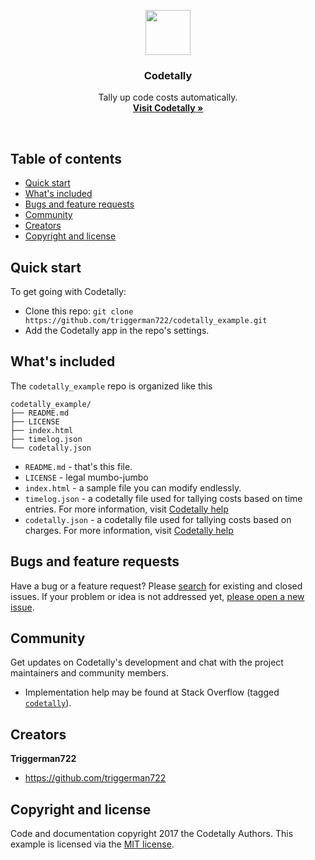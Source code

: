 <p align="center">
  <a href="http://www.codetally.com">
    <img src="http://www.codetally.com/codetally_help_logo_ns.png" width=72>
  </a>  

  <h3 align="center">Codetally</h3>

  <p align="center">Tally up code costs automatically. 
    <br>
    <a href="http://www.codetally.com/#/"><strong>Visit Codetally &raquo;</strong></a>
  </p>
</p>

<br>

## Table of contents

- [Quick start](#quick-start)
- [What's included](#whats-included)
- [Bugs and feature requests](#bugs-and-feature-requests)
- [Community](#community)
- [Creators](#creators)
- [Copyright and license](#copyright-and-license)

## Quick start

To get going with Codetally:

- Clone this repo: `git clone https://github.com/triggerman722/codetally_example.git`
- Add the Codetally app in the repo's settings.

## What's included

The `codetally_example` repo is organized like this

```
codetally_example/
├── README.md
├── LICENSE
├── index.html
├── timelog.json
└── codetally.json
```

- `README.md` - that's this file.
- `LICENSE` - legal mumbo-jumbo
- `index.html` - a sample file you can modify endlessly.
- `timelog.json` - a codetally file used for tallying costs based on time entries. For more information, visit [Codetally help](http://www.codetally.com/index.html#/help)
- `codetally.json` - a codetally file used for tallying costs based on charges. For more information, visit [Codetally help](http://www.codetally.com/index.html#/help)

## Bugs and feature requests

Have a bug or a feature request? Please [search](https://github.com/triggerman722/codetally_example/issues?utf8=%E2%9C%93&q=is%3Aissue%20is%3Aopen%20) for existing and closed issues. If your problem or idea is not addressed yet, [please open a new issue](https://github.com/triggerman722/codetally_example/issues/new).

## Community

Get updates on Codetally's development and chat with the project maintainers and community members.

- Implementation help may be found at Stack Overflow (tagged [`codetally`](https://stackoverflow.com/questions/tagged/codetally)).

## Creators

**Triggerman722**

- <https://github.com/triggerman722>


## Copyright and license

Code and documentation copyright 2017 the Codetally Authors. This example is licensed via the [MIT license](https://github.com/triggerman722/codetally_example/blob/master/LICENSE).
